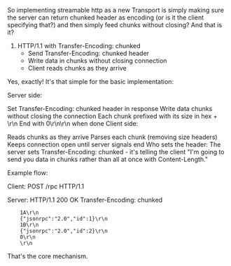 So implementing streamable http as a new Transport is simply making sure the server can return chunked header as encoding (or is it the client specifying that?) and then simply feed chunks without closing? And that is it?

1. HTTP/1.1 with Transfer-Encoding: chunked
   * Send Transfer-Encoding: chunked header
   * Write data in chunks without closing connection
   * Client reads chunks as they arrive

Yes, exactly! It's that simple for the basic implementation:

Server side:

Set Transfer-Encoding: chunked header in response
Write data chunks without closing the connection
Each chunk prefixed with its size in hex + \r\n
End with 0\r\n\r\n when done
Client side:

Reads chunks as they arrive
Parses each chunk (removing size headers)
Keeps connection open until server signals end
Who sets the header: The server sets Transfer-Encoding: chunked - it's telling the client "I'm going to send you data in chunks rather than all at once with Content-Length."

Example flow:

Client: POST /rpc HTTP/1.1

Server: HTTP/1.1 200 OK
        Transfer-Encoding: chunked
        
        1A\r\n
        {"jsonrpc":"2.0","id":1}\r\n
        1B\r\n  
        {"jsonrpc":"2.0","id":2}\r\n
        0\r\n
        \r\n
        
That's the core mechanism.